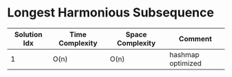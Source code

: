 # Longest Harmonious Subsequence

| Solution Idx | Time Complexity | Space Complexity | Comment           |
| ------------ | --------------- | ---------------- | ----------------- |
| 1            | O(n)            | O(n)             | hashmap optimized |
